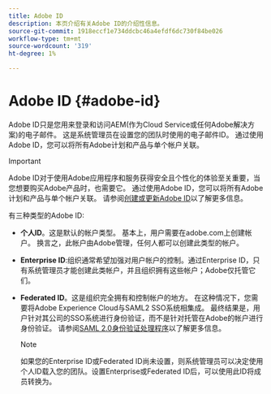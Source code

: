 ```yaml
---
title: Adobe ID
description: 本页介绍有关Adobe ID的介绍性信息。
source-git-commit: 1918eccf1e734ddcbc46a4efdf6dc730f84be026
workflow-type: tm+mt
source-wordcount: '319'
ht-degree: 1%

---
```



# Adobe ID {#adobe-id}

Adobe ID只是您用来登录和访问AEM(作为Cloud Service或任何Adobe解决方案)的电子邮件。 这是系统管理员在设置您的团队时使用的电子邮件ID。 通过使用Adobe ID，您可以将所有Adobe计划和产品与单个帐户关联。

>[!IMPORTANT]
>Adobe ID对于使用Adobe应用程序和服务获得安全且个性化的体验至关重要，当您想要购买Adobe产品时，也需要它。 通过使用Adobe ID，您可以将所有Adobe计划和产品与单个帐户关联。 请参阅[创建或更新Adobe ID](https://helpx.adobe.com/ca/manage-account/using/create-update-adobe-id.html#HowtocreateorupdateyourAdobeID)以了解更多信息。


有三种类型的Adobe ID:

* **个人ID**。这是默认的帐户类型。 基本上，用户需要在adobe.com上创建帐户。 换言之，此帐户由Adobe管理，任何人都可以创建此类型的帐户。

* **Enterprise ID**:组织通常希望加强对用户帐户的控制。通过Enterprise ID，只有系统管理员才能创建此类帐户，并且组织拥有这些帐户；Adobe仅托管它们。

* **Federated ID**。这是组织完全拥有和控制帐户的地方。 在这种情况下，您需要将Adobe Experience Cloud与SAML2 SSO系统相集成。 最终结果是，用户针对其公司的SSO系统进行身份验证，而不是针对托管在Adobe的帐户进行身份验证。 请参阅[SAML 2.0身份验证处理程序](https://experienceleague.adobe.com/docs/experience-manager-65/administering/security/saml-2-0-authenticationhandler.html#security)以了解更多信息。

   >[!NOTE]
   >如果您的Enterprise ID或Federated ID尚未设置，则系统管理员可以决定使用个人ID载入您的团队。设置Enterprise或Federated ID后，可以使用此ID将成员转换为。




